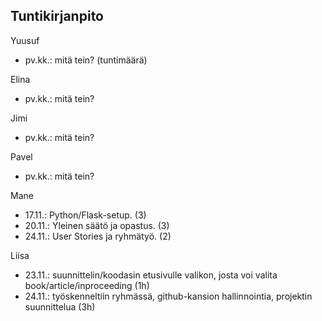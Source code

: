 <h2>Tuntikirjanpito</h2>

Yuusuf
- pv.kk.: mitä tein? (tuntimäärä)

Elina
- pv.kk.: mitä tein?

Jimi
- pv.kk.: mitä tein?

Pavel
- pv.kk.: mitä tein?

Mane
- 17.11.: Python/Flask-setup. (3)
- 20.11.: Yleinen säätö ja opastus. (3)
- 24.11.: User Stories ja ryhmätyö. (2)

Liisa
- 23.11.: suunnittelin/koodasin etusivulle valikon, josta voi valita book/article/inproceeding (1h)
- 24.11.: työskenneltiin ryhmässä, github-kansion hallinnointia, projektin suunnittelua (3h)
